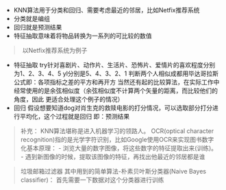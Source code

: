 - KNN算法用于分类和回归、需要考虑最近的邻居，比如Netfix推荐系统
- 分类就是编组
- 回归就是预测结果
- 特征抽取意味着将物品转换为一系列的可比较的数值
>  以Netfix推荐系统为例子
- 特征抽取
   try针对喜剧片、动作片、生活片、恐怖片、爱情片的喜欢程度分别为1、2、3、4、5
   yl分别是5、4、3、2、1
   判断两个人相似成都用毕达哥拉斯公式即：各项指标之差的平方和再开方
   当然还有起的比较算法，在实际工作中经常使用的是余弦相似度（余弦相似度不计算两个矢量的距离，而比较他们的角度，因此
   更适合处理这个例子的情况）
- 回归
   假设想要知道dog对肖生克的救赎电影的打分情况，可以选取部分打分进行平均化，这个过程就是回归
   即：预测结果
> 补充：
  KNN算法堪称是进入机器学习的领路人。
  OCR(optical character recognition)指的是光学字符识别，比如Google使用OCR来实现图书数字化基本原理：
    - 浏览大量的数字图像，将这些数字的特征提取出来(训练)。
    - 遇到新图像的时候，提取该图像的特征，再找出他最近的邻居都是谁

> 垃圾邮箱过滤器
  其中用到的简单算法-朴素贝叶斯分类器(Naive Bayes classifier)：
  首先需要一下数据对这个分类器进行训练


